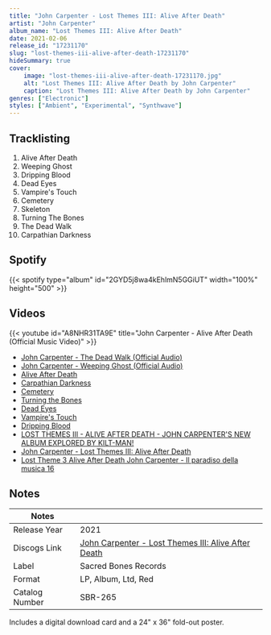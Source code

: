 ```yaml
---
title: "John Carpenter - Lost Themes III: Alive After Death"
artist: "John Carpenter"
album_name: "Lost Themes III: Alive After Death"
date: 2021-02-06
release_id: "17231170"
slug: "lost-themes-iii-alive-after-death-17231170"
hideSummary: true
cover:
    image: "lost-themes-iii-alive-after-death-17231170.jpg"
    alt: "Lost Themes III: Alive After Death by John Carpenter"
    caption: "Lost Themes III: Alive After Death by John Carpenter"
genres: ["Electronic"]
styles: ["Ambient", "Experimental", "Synthwave"]
---
```

## Tracklisting
1. Alive After Death
2. Weeping Ghost
3. Dripping Blood
4. Dead Eyes
5. Vampire's Touch
6. Cemetery
7. Skeleton
8. Turning The Bones
9. The Dead Walk
10. Carpathian Darkness
## Spotify
{{< spotify type="album" id="2GYD5j8wa4kEhlmN5GGiUT" width="100%" height="500" >}}

## Videos
{{< youtube id="A8NHR31TA9E" title="John Carpenter - Alive After Death (Official Music Video)" >}}
- [John Carpenter - The Dead Walk (Official Audio)](https://www.youtube.com/watch?v=3Ic0Xdpwhl4)
- [John Carpenter - Weeping Ghost (Official Audio)](https://www.youtube.com/watch?v=l7AA4oZ8URA)
- [Alive After Death](https://www.youtube.com/watch?v=SIing3weJbc)
- [Carpathian Darkness](https://www.youtube.com/watch?v=FIbZ9J2a6wI)
- [Cemetery](https://www.youtube.com/watch?v=2_YuSaOcjSU)
- [Turning the Bones](https://www.youtube.com/watch?v=nuWNasbkJOg)
- [Dead Eyes](https://www.youtube.com/watch?v=YRaOLUlBLsA)
- [Vampire's Touch](https://www.youtube.com/watch?v=WOacj_CMlsw)
- [Dripping Blood](https://www.youtube.com/watch?v=dkR8rLkZ6UQ)
- [LOST THEMES III - ALIVE AFTER DEATH - JOHN CARPENTER'S NEW ALBUM EXPLORED BY KILT-MAN!](https://www.youtube.com/watch?v=K6U6-7BATBk)
- [John Carpenter - Lost Themes III: Alive After Death](https://www.youtube.com/watch?v=jJn_0YA-R2U)
- [Lost Theme 3 Alive After Death John Carpenter - Il paradiso della musica 16](https://www.youtube.com/watch?v=JpxXF_UFs60)

## Notes
| Notes          |             |
| ---------------| ----------- |
| Release Year   | 2021 |
| Discogs Link   | [John Carpenter - Lost Themes III: Alive After Death](https://www.discogs.com/release/17231170-John-Carpenter-Lost-Themes-III-Alive-After-Death) |
| Label          | Sacred Bones Records |
| Format         | LP, Album, Ltd, Red |
| Catalog Number | SBR-265 |

Includes a digital download card and a 24" x 36" fold-out poster.
